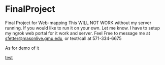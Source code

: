 # FinalProject
Final Project for Web-mapping
This WILL NOT WORK without my server running. If you would like to run it on your own. Let me know.
I have to setup my ngrok web portal for it work and server. Feel Free to message me at sfetter@masonlive.gmu.edu, or text/call at 571-334-6675

As for demo of it

[test](./adding.gif)

